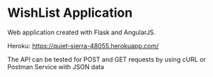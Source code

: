 WishList Application
==================================

Web application created with Flask and AngularJS.

Heroku: https://quiet-sierra-48055.herokuapp.com/

The API can be tested for POST and GET requests by using cURL or Postman Service with JSON data

